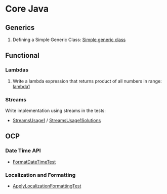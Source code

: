 Core Java
=========

Generics
--------
1. Defining a Simple Generic Class: [Simple generic class](generics-kata/src/main/java/learn/katas/corejava/generics/simple)

Functional
----------

### Lambdas
1. Write a lambda expression that returns product of all numbers in range: 
    [lambda1](fp-kata/src/main/java/learn/katas/corejava/fp/lambda1/BinaryOperations.java)
    
### Streams
Write implementation using streams in the tests:  
* [StreamsUsage1](streams/src/test/java/learn/katas/corejava/streams/StreamsUsage1.java) / 
[StreamsUsage1Solutions](streams/src/test/java/learn/katas/corejava/streams/StreamsUsage1Solutions.java)

OCP
---
    
### Date Time API
* [FormatDateTimeTest](ocp-kata/src/test/java/learn/katas/corejava/ocpkata/datetime/FormatDateTimeTest.java)

### Localization and Formatting
* [ApplyLocalizationFormattingTest](ocp-kata/src/test/java/learn/katas/corejava/ocpkata/localization/ApplyLocalizationFormattingTest.java)
